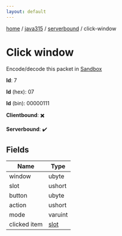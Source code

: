 ```yaml
---
layout: default
---
```


[home](/)  /  [java315](/protocol/java315)  /  [serverbound](/protocol/java315/serverbound)  /  click-window

# Click window

Encode/decode this packet in [Sandbox](../../../sandbox/java315#serverbound.click_window)

**Id**: 7

**Id** (hex): 07

**Id** (bin): 00000111

**Clientbound**: ✖️

**Serverbound**: ✔️

## Fields

Name | Type
---|---
window | ubyte
slot | ushort
button | ubyte
action | ushort
mode | varuint
clicked item | [slot](/protocol/java315/types/slot)
